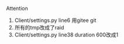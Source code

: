 Attention

1.	Client/settings.py line6 用gitee git
2.	所有的tmp改成了raid
3.	Client/settings.py line38 duration 600改成1

